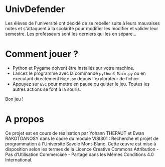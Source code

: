 # UnivDefender

Les élèves de l'université ont décidé de se rebeller suite à leurs mauvaises notes et s'attaquent à la scolarité pour modifier les modifier et valider leur semestre. Les professeurs sont les derniers qui les en sépare...

# Comment jouer ?

- Python et Pygame doivent être installés sur votre machine.
- Lancez le programme avec la commande <code>python3 Main.py</code> ou en executant directement <code>Main.py</code> depuis l'explorateur de fichier.
- Appuyez sur <code>ESC</code> pour mettre en pause ou quitter le jeu. Toutes les autres actions se font à la souris.

Bon jeu !

# A propos

Ce projet est en cours de réalisation par Yohann THEPAUT et Ewan RAKOTOANOSY dans le cadre du module VISI301 : Recherche et projet de programmation à l'Université Savoie Mont-Blanc.
Cette œuvre est mise à disposition selon les termes de la Licence Creative Commons Attribution - Pas d’Utilisation Commerciale - Partage dans les Mêmes Conditions 4.0 International.
